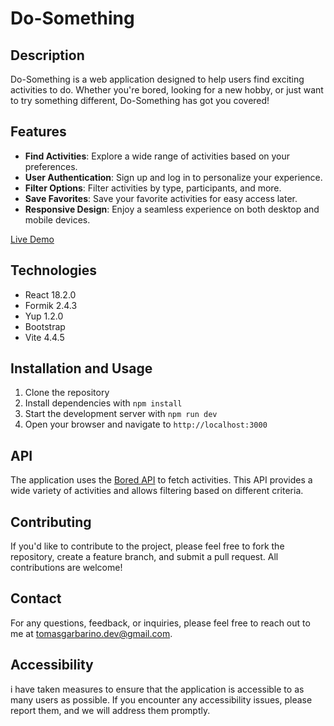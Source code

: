 # Do-Something

## Description

Do-Something is a web application designed to help users find exciting activities to do. Whether you're bored, looking for a new hobby, or just want to try something different, Do-Something has got you covered!

## Features

- **Find Activities**: Explore a wide range of activities based on your preferences.
- **User Authentication**: Sign up and log in to personalize your experience.
- **Filter Options**: Filter activities by type, participants, and more.
- **Save Favorites**: Save your favorite activities for easy access later.
- **Responsive Design**: Enjoy a seamless experience on both desktop and mobile devices.

[Live Demo](https://do-some-thing-midas.vercel.app/)

## Technologies

- React 18.2.0
- Formik 2.4.3
- Yup 1.2.0
- Bootstrap
- Vite 4.4.5

## Installation and Usage

1. Clone the repository
2. Install dependencies with `npm install`
3. Start the development server with `npm run dev`
4. Open your browser and navigate to `http://localhost:3000`

## API

The application uses the [Bored API](https://www.boredapi.com/) to fetch activities. This API provides a wide variety of activities and allows filtering based on different criteria.

## Contributing

If you'd like to contribute to the project, please feel free to fork the repository, create a feature branch, and submit a pull request. All contributions are welcome!

## Contact

For any questions, feedback, or inquiries, please feel free to reach out to me at [tomasgarbarino.dev@gmail.com](mailto:tomasgarbarino.dev@gmail.com).

## Accessibility

i have taken measures to ensure that the application is accessible to as many users as possible. If you encounter any accessibility issues, please report them, and we will address them promptly.
